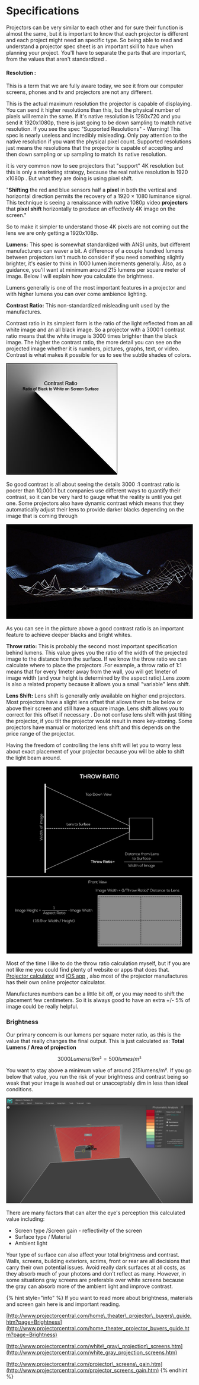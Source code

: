 # Specifications



Projectors can be very similar to each other and for sure their function is almost the same, but it is important to know that each projector is different and each project might need an specific type. So being able to read and understand a projector spec sheet is an important  skill to have when planning your project. You'll have to separate the parts that are important, from the values that aren't standardized .

#### 

#### Resolution : 

This is a term that we are fully aware today,  we see it from our computer screens, phones and tv and projectors are not any different.

This is the actual maximum resolution the projector is capable of displaying. You can send it higher resolutions than this, but the physical number of pixels will remain the same. If it's native resolution is 1280x720 and you send it 1920x1080p, there is just going to be down sampling to match native resolution. If you see the spec "Supported Resolutions" - Warning! This spec is nearly useless and incredibly misleading. Only pay attention to the native resolution if you want the physical pixel count. Supported resolutions just means the resolutions that the projector is capable of accepting and then down sampling or up sampling to match its native resolution. 

it is very common now to see projectors that "support" 4K resolution but this is only a marketing strategy, because the real native resolution is 1920 x1080p . But what they are doing is using pixel shift. 

"**Shifting** the red and blue sensors half a **pixel** in both the vertical and horizontal direction permits the recovery of a 1920 × 1080 luminance signal. This technique is seeing a renaissance with native 1080p video **projectors** that **pixel shift** horizontally to produce an effectively 4K image on the screen."

So to make it simpler to understand those 4K pixels are not coming out the lens we are only getting a 1920x108p.

**Lumens:** This spec is somewhat standardized with ANSI units, but different manufacturers can waver a bit. A difference of a couple hundred lumens between projectors isn't much to consider if you need something slightly brighter, it's easier to think in 1000 lumen increments generally. Also, as a guidance, you'll want at minimum around 215 lumens per square meter of image.  Below I will explain how you calculate the brightness.

Lumens generally is one of the most important features in a projector and with higher lumens you can over come ambience lighting.



**Contrast Ratio:** This non-standardized misleading unit used by the manufactures.

Contrast ratio in its simplest form is the ratio of the light reflected from an all white image and an all black image. So a projector with a 3000:1 contrast ratio means that the white image is 3000 times brighter than the black image. The higher the contrast ratio, the more detail you can see on the projected image whether it is numbers, pictures, graphs, text, or video. Contrast is what makes it possible for us to see the subtle shades of colors. 

![](../../.gitbook/assets/contrast_ratios.jpg)

So good contrast is all about seeing the details 3000 :1 contrast ratio is poorer than 10,000:1  but companies use different ways to quantify their contrast, so it can be very hard to gauge what the reality is until you get one. Some projectors also have dynamic contrast which means that they automatically adjust their lens to provide darker blacks depending on the image that is coming through

![Eyjafjallaj&#xF6;kull by Joanie Lemercier](../../.gitbook/assets/02-4.jpg)

As you can see in the picture above a good contrast ratio is an important feature to achieve deeper blacks and bright whites.



**Throw ratio:** This is probably the second most important specification behind lumens. This value gives you the ratio of the width of the projected image to the distance from the surface. If we know the throw ratio we can calculate where to place the projectors .For example, a throw ratio of 1:1 means that for every 1meter away from the wall, you will get 1meter of image width \(and your height is determined by the aspect ratio\).Lens zoom is also a related property because it allows you a small "variable" lens shift.

**Lens Shift:** Lens shift is generally only available on higher end projectors. Most projectors have a slight lens offset that allows them to be below or above their screen and still have a square image.  Lens shift allows you to correct for this offset if necessary . Do not confuse lens shift with just tilting the projector, if you tilt the projector  would result in more key-stoning. Some projectors have manual or motorized lens shift and this depends on the price range of the projector. 

Having the freedom of controlling the lens shift will let you to worry less about exact placement of your projector because you will be able to shift the light beam around.

![](../../.gitbook/assets/throw_ratio_diagram.jpg)

Most of the time I like to do the throw ratio calculation myself, but if you are not like me you could find plenty of website or apps that does that.  [Projector calculator](https://www.projectorcentral.com/projection-calculator-pro.cfm) and [iOS app](https://apps.apple.com/us/app/projectorpro/id542534287) , also most of the projector manufactures has their own online projector calculator.

Manufactures numbers can be a little bit off,  or you may need to shift the placement few centimeters. So it is always good to  have an extra +/- 5% of image could be really helpful.

### Brightness 

Our primary concern is our lumens per square meter ratio, as this is the value that really changes the final output. This is just calculated as: **Total Lumens / Area of projection** 

$$
3000 Lumens / 6m² = 500 lumes/m²
$$

You want to stay above a minimum value of around 215lumens/m².  If you go  below that value, you run the risk of your brightness and contrast being so weak that your image is washed out or unacceptably dim in less than ideal conditions.

![Using Mapping Matter you have a calculation of the Lumens/m2&#xB2;](../../.gitbook/assets/amount_of_lumens.png)

There are many factors that can alter the eye's perception this calculated value including:

* Screen type /Screen gain - reflectivity of the screen
* Surface type / Material
* Ambient light 

Your type of surface can also affect your total brightness and contrast. Walls, screens, building exteriors, scrims, front or rear are all decisions that carry their own potential issues. Avoid really dark surfaces at all costs, as they absorb much of your photons and don't reflect as many. However, in some situations gray screens are preferable over white screens because the gray can absorb more of the ambient light and improve contrast.

{% hint style="info" %}
If you want to read more about brightness, materials and screen gain here is and important reading.

[http://www.projectorcentral.com/home\_theater\_projector\_buyers\_guide.htm?page=Brightness](http://www.projectorcentral.com/home_theater_projector_buyers_guide.htm?page=Brightness)

[http://www.projectorcentral.com/white\_gray\_projection\_screens.htm](http://www.projectorcentral.com/white_gray_projection_screens.htm)

[http://www.projectorcentral.com/projector\_screens\_gain.htm](http://www.projectorcentral.com/projector_screens_gain.htm)
{% endhint %}

